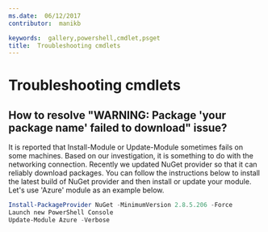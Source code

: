 ```yaml
---
ms.date:  06/12/2017
contributor:  manikb

keywords:  gallery,powershell,cmdlet,psget
title:  Troubleshooting cmdlets
---
```

# Troubleshooting cmdlets

## How to resolve "WARNING: Package 'your package name' failed to download" issue?

It is reported that Install-Module or Update-Module sometimes fails on some machines.
Based on our investigation, it is something to do with the networking connection.
Recently we updated NuGet provider so that it can reliably download packages.
You can follow the instructions below to install the latest build of NuGet provider and then install or update your module.
Let's use 'Azure' module as an example below.

```powershell
Install-PackageProvider NuGet -MinimumVersion 2.8.5.206 -Force
Launch new PowerShell Console
Update-Module Azure -Verbose
```
